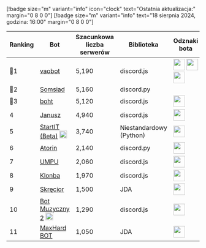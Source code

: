 [!badge size="m" variant="info" icon="clock" text="Ostatnia aktualizacja:" margin="0 8 0 0"] [!badge size="m" variant="info" text="18 sierpnia 2024, godzina: 16:00" margin="0 8 0 0"]

| Ranking | Bot                                                                                           | Szacunkowa liczba serwerów | Biblioteka | Odznaki bota |
| ---- | --------------------------------------------------------------------------------------------- | ------------------------ | ------------------------ | ------------------------ |
|    🥇1 | [vaobot](https://discord.com/oauth2/authorize?client_id=582183202341388308&scope=bot)           |      5,190        | discord.js | <img src="/static/badges/odznaki/supportscommands.svg" height="30" width="30"> <img src="/static/badges/odznaki/premiumbot.svg" height="30" width="30"> <img src="/static/badges/odznaki/automod.svg" height="30" width="30">  |
|    🥈2 | [Somsiad](https://discord.com/oauth2/authorize?client_id=473816281028493314&permissions=8&scope=bot)           |      5,160      | discord.py |  |
|    🥉3 | [boht](https://discord.com/oauth2/authorize?client_id=489377322042916885&permissions=8&scope=bot)        |               5,120 | discord.js | <img src="/static/badges/odznaki/supportscommands.svg" height="30" width="30"> |
|    4 | [Janusz](https://discord.com/oauth2/authorize?client_id=699551628499615764&permissions=8&scope=bot)        |               4,940 | discord.js | <img src="/static/badges/odznaki/supportscommands.svg" height="30" width="30"> |
|    5 | [StartIT (Beta)](https://discord.com/oauth2/authorize?client_id=690617660177907712&permissions=8&scope=bot) <img src="/static/badges/bots/startit.svg" height="20" width="20">        |               3,740 | Niestandardowy (Python) | <img src="/static/badges/odznaki/supportscommands.svg" height="30" width="30"> |
|    6 | [Atorin](https://discord.com/oauth2/authorize?client_id=408959273956147200&permissions=8&scope=bot)        |               2,140 | discord.py | <img src="/static/badges/odznaki/supportscommands.svg" height="30" width="30"> |
|    7| [UMPU](https://discord.com/oauth2/authorize?client_id=855900715720245289&permissions=8&scope=bot)       |               2,060 | discord.js | <img src="/static/badges/odznaki/supportscommands.svg" height="30" width="30"> |
|    8| [Klonba](https://discord.com/oauth2/authorize?client_id=488809387910234145&permissions=8&scope=bot)        |               1,970 | discord.js | <img src="/static/badges/odznaki/supportscommands.svg" height="30" width="30"> |
|    9| [Skręcior](https://discord.com/oauth2/authorize?client_id=939103800898224139&permissions=8&scope=bot)        |               1,500 | JDA | <img src="/static/badges/odznaki/premiumbot.svg" height="30" width="30"> |
|    10 | [Bot Muzyczny 2](https://discord.com/oauth2/authorize?client_id=933385820889550878&permissions=8&scope=bot) <img src="/static/badges/bots/botmuzyczny.svg" height="20" width="20">        |       1,290         | discord.js | <img src="/static/badges/odznaki/supportscommands.svg" height="30" width="30"> |
|    11| [MaxHard BOT](https://discord.com/oauth2/authorize?client_id=684503427761569908&permissions=8&scope=bot)       |               1,050 | JDA | <img src="/static/badges/odznaki/supportscommands.svg" height="30" width="30"> |